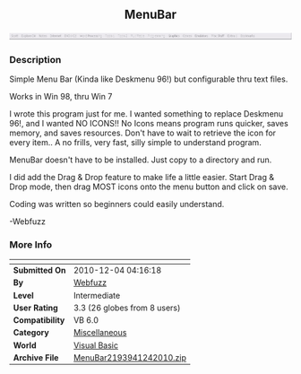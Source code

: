 ﻿<div align="center">

## MenuBar

<img src="PIC201012444208283.jpg">
</div>

### Description

Simple Menu Bar (Kinda like Deskmenu 96!) but configurable thru text files.

Works in Win 98, thru Win 7

I wrote this program just for me. I wanted something to replace Deskmenu 96!, and I wanted NO ICONS!! No Icons means program runs quicker, saves memory, and saves resources. Don't have to wait to retrieve the icon for every item.. A no frills, very fast, silly simple to understand program.

MenuBar doesn't have to be installed. Just copy to a directory and run.

I did add the Drag & Drop feature to make life a little easier. Start Drag & Drop mode, then drag MOST icons onto the menu button and click on save.

Coding was written so beginners could easily understand.

-Webfuzz
 
### More Info
 


<span>             |<span>
---                |---
**Submitted On**   |2010-12-04 04:16:18
**By**             |[Webfuzz](https://github.com/Planet-Source-Code/PSCIndex/blob/master/ByAuthor/webfuzz.md)
**Level**          |Intermediate
**User Rating**    |3.3 (26 globes from 8 users)
**Compatibility**  |VB 6\.0
**Category**       |[Miscellaneous](https://github.com/Planet-Source-Code/PSCIndex/blob/master/ByCategory/miscellaneous__1-1.md)
**World**          |[Visual Basic](https://github.com/Planet-Source-Code/PSCIndex/blob/master/ByWorld/visual-basic.md)
**Archive File**   |[MenuBar2193941242010\.zip](https://github.com/Planet-Source-Code/webfuzz-menubar__1-73621/archive/master.zip)








